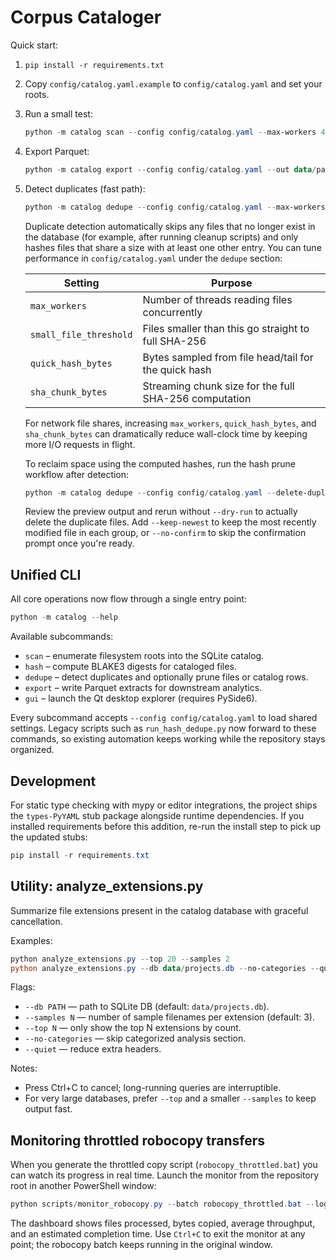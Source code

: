 # Corpus Cataloger

Quick start:

1) `pip install -r requirements.txt`
2) Copy `config/catalog.yaml.example` to `config/catalog.yaml` and set your roots.
3) Run a small test:
   ```powershell
   python -m catalog scan --config config/catalog.yaml --max-workers 4
   ```
4) Export Parquet:
   ```powershell
   python -m catalog export --config config/catalog.yaml --out data/parquet
   ```

5) Detect duplicates (fast path):
   ```powershell
   python -m catalog dedupe --config config/catalog.yaml --max-workers 16
   ```

   Duplicate detection automatically skips any files that no longer exist in the
   database (for example, after running cleanup scripts) and only hashes files that
   share a size with at least one other entry. You can tune performance in
   `config/catalog.yaml` under the `dedupe` section:

   | Setting                | Purpose                                               |
   | ---------------------- | ----------------------------------------------------- |
   | `max_workers`          | Number of threads reading files concurrently          |
   | `small_file_threshold` | Files smaller than this go straight to full SHA-256   |
   | `quick_hash_bytes`     | Bytes sampled from file head/tail for the quick hash  |
   | `sha_chunk_bytes`      | Streaming chunk size for the full SHA-256 computation |

   For network file shares, increasing `max_workers`, `quick_hash_bytes`, and
   `sha_chunk_bytes` can dramatically reduce wall-clock time by keeping more
   I/O requests in flight.

   To reclaim space using the computed hashes, run the hash prune workflow after
   detection:

   ```powershell
   python -m catalog dedupe --config config/catalog.yaml --delete-duplicates --dry-run
   ```

   Review the preview output and rerun without `--dry-run` to actually delete the
   duplicate files. Add `--keep-newest` to keep the most recently modified file in
   each group, or `--no-confirm` to skip the confirmation prompt once you're ready.

## Unified CLI

All core operations now flow through a single entry point:

```powershell
python -m catalog --help
```

Available subcommands:

- `scan` – enumerate filesystem roots into the SQLite catalog.
- `hash` – compute BLAKE3 digests for cataloged files.
- `dedupe` – detect duplicates and optionally prune files or catalog rows.
- `export` – write Parquet extracts for downstream analytics.
- `gui` – launch the Qt desktop explorer (requires PySide6).

Every subcommand accepts `--config config/catalog.yaml` to load shared settings.
Legacy scripts such as `run_hash_dedupe.py` now forward to these commands, so
existing automation keeps working while the repository stays organized.

## Development

For static type checking with mypy or editor integrations, the project ships the `types-PyYAML` stub package alongside runtime dependencies. If you installed requirements before this addition, re-run the install step to pick up the updated stubs:

```powershell
pip install -r requirements.txt
```

## Utility: analyze_extensions.py

Summarize file extensions present in the catalog database with graceful cancellation.

Examples:

```powershell
python analyze_extensions.py --top 20 --samples 2
python analyze_extensions.py --db data/projects.db --no-categories --quiet
```

Flags:

- `--db PATH` — path to SQLite DB (default: `data/projects.db`).
- `--samples N` — number of sample filenames per extension (default: 3).
- `--top N` — only show the top N extensions by count.
- `--no-categories` — skip categorized analysis section.
- `--quiet` — reduce extra headers.

Notes:

- Press Ctrl+C to cancel; long-running queries are interruptible.
- For very large databases, prefer `--top` and a smaller `--samples` to keep output fast.

## Monitoring throttled robocopy transfers

When you generate the throttled copy script (`robocopy_throttled.bat`) you can
watch its progress in real time. Launch the monitor from the repository root in
another PowerShell window:

```powershell
python scripts/monitor_robocopy.py --batch robocopy_throttled.bat --log robocopy_throttled.log
```

The dashboard shows files processed, bytes copied, average throughput, and an
estimated completion time. Use `Ctrl+C` to exit the monitor at any point; the
robocopy batch keeps running in the original window.
